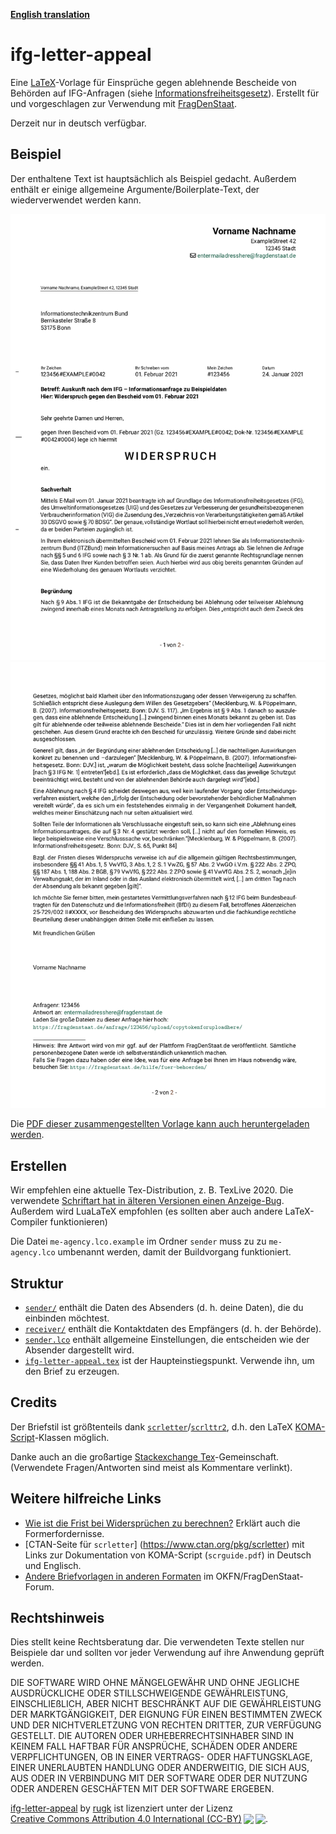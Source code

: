 **[English translation](./README.md)**

# ifg-letter-appeal

Eine [LaTeX](https://www.latex-project.org/)-Vorlage für Einsprüche gegen ablehnende Bescheide von Behörden auf IFG-Anfragen (siehe [Informationsfreiheitsgesetz](https://de.wikipedia.org/wiki/Informationsfreiheitsgesetz)).
Erstellt für und vorgeschlagen zur Verwendung mit [FragDenStaat](https://fragdenstaat.de/).

Derzeit nur in deutsch verfügbar.

## Beispiel

Der enthaltene Text ist hauptsächlich als Beispiel gedacht. Außerdem enthält er einige allgemeine Argumente/Boilerplate-Text, der wiederverwendet werden kann.

![Vorschaubild der ersten Seite](./screenshots/template-page1.png)
![Vorschaubild der zweiten Seite](./screenshots/template-page2.png)

Die [PDF dieser zusammengestellten Vorlage kann auch heruntergeladen werden](https://github.com/rugk/ifg-letter-appeal/releases/latest).

## Erstellen

Wir empfehlen eine aktuelle Tex-Distribution, z. B. TexLive 2020. Die verwendete [Schriftart hat in älteren Versionen einen Anzeige-Bug](https://tex.stackexchange.com/q/578223/98645).
Außerdem wird LuaLaTeX empfohlen (es sollten aber auch andere LaTeX-Compiler funktionieren)

Die Datei `me-agency.lco.example` im Ordner `sender` muss zu zu `me-agency.lco` umbenannt werden, damit der Buildvorgang funktioniert.

## Struktur

* [`sender/`](sender/) enthält die Daten des Absenders (d. h. deine Daten), die du einbinden möchtest.
* [`receiver/`](receiver/) enthält die Kontaktdaten des Empfängers (d. h. der Behörde).
* [`sender.lco`](sender.lco) enthält allgemeine Einstellungen, die entscheiden wie der Absender dargestellt wird.
* [`ifg-letter-appeal.tex`](ifg-letter-appeal.tex) ist der Haupteinstiegspunkt. Verwende ihn, um den Brief zu erzeugen.

## Credits

Der Briefstil ist größtenteils dank [`scrletter`](https://www.ctan.org/pkg/scrletter)/[`scrlttr2`](https://www.ctan.org/pkg/scrlttr2), d.h. den LaTeX [KOMA-Script](https://komascript.de/)-Klassen möglich.

Danke auch an die großartige [Stackexchange Tex](https://tex.stackexchange.com/)-Gemeinschaft. (Verwendete Fragen/Antworten sind meist als Kommentare verlinkt).

## Weitere hilfreiche Links

* [Wie ist die Frist bei Widersprüchen zu berechnen?](https://forum.okfn.de/t/berechnung-interpretation-der-monatsfrist-fuer-einen-widerspruch/943?u=rugk) Erklärt auch die Formerfordernisse.  
* [CTAN-Seite für `scrletter`] (https://www.ctan.org/pkg/scrletter) mit Links zur Dokumentation von KOMA-Script (`scrguide.pdf`) in Deutsch und Englisch.
* [Andere Briefvorlagen in anderen Formaten](https://forum.okfn.de/t/briefvorlage-fuer-widersprueche/900?u=rugk) im OKFN/FragDenStaat-Forum.

## Rechtshinweis

Dies stellt keine Rechtsberatung dar. Die verwendeten Texte stellen nur Beispiele dar und sollten vor jeder Verwendung auf ihre Anwendung geprüft werden.

DIE SOFTWARE WIRD OHNE MÄNGELGEWÄHR UND OHNE JEGLICHE AUSDRÜCKLICHE ODER STILLSCHWEIGENDE GEWÄHRLEISTUNG, EINSCHLIEßLICH, ABER NICHT BESCHRÄNKT AUF DIE GEWÄHRLEISTUNG DER MARKTGÄNGIGKEIT, DER EIGNUNG FÜR EINEN BESTIMMTEN ZWECK UND DER NICHTVERLETZUNG VON RECHTEN DRITTER, ZUR VERFÜGUNG GESTELLT. DIE AUTOREN ODER URHEBERRECHTSINHABER SIND IN KEINEM FALL HAFTBAR FÜR ANSPRÜCHE, SCHÄDEN ODER ANDERE VERPFLICHTUNGEN, OB IN EINER VERTRAGS- ODER HAFTUNGSKLAGE, EINER UNERLAUBTEN HANDLUNG ODER ANDERWEITIG, DIE SICH AUS, AUS ODER IN VERBINDUNG MIT DER SOFTWARE ODER DER NUTZUNG ODER ANDEREN GESCHÄFTEN MIT DER SOFTWARE ERGEBEN.  

<!-- Diese Vorlage ist lizenziert unter der Lizenz Creative Commons Attribution 4.0 International (CC-BY), siehe: https://creativecommons.org/licenses/by/4.0 -->
<p xmlns:cc="http://creativecommons.org/ns#" xmlns:dct="http://purl.org/dc/terms/"><a property="dct:title" rel="cc:attributionURL" href="https://github.com/rugk/ifg-letter-appeal">ifg-letter-appeal</a> by <a rel="cc:attributionURL dct:creator" property="cc:attributionName" href="https://github.com/rugk">rugk</a> ist lizenziert unter der Lizenz <a href="https://creativecommons.org/licenses/by/4.0/?ref=chooser-v1" target="_blank" rel="license noopener noreferrer" style="display:inline-block;">Creative Commons Attribution 4.0 International (CC-BY)<img style="height:22px!important;margin-left:3px;vertical-align:text-bottom;" src="https://mirrors.creativecommons.org/presskit/icons/cc.svg?ref=chooser-v1"><img style="height:22px!important;margin-left:3px;vertical-align:text-bottom;" src="https://mirrors.creativecommons.org/presskit/icons/by.svg?ref=chooser-v1"></a>.</p>
